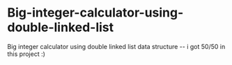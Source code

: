 # Big-integer-calculator-using-double-linked-list
Big integer calculator using double linked list data structure -- i got 50/50 in this project :)
